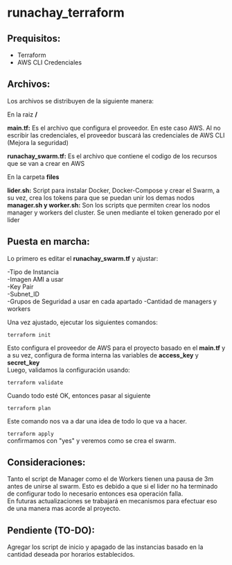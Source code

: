 # runachay_terraform
  
  
## Prequisitos:
* Terraform
* AWS CLI Credenciales

## Archivos:

Los archivos se distribuyen de la siguiente manera:
  
En la raiz **/**
  
**main.tf:** Es el archivo que configura el proveedor. En este caso AWS. Al no escribir las credenciales, el proveedor buscará las credenciales de AWS CLI (Mejora la seguridad)
  
**runachay_swarm.tf:** Es el archivo que contiene el codigo de los recursos que se van a crear en AWS
  
En la carpeta **files**
  
**lider.sh:** Script para instalar Docker, Docker-Compose y crear el Swarm, a su vez, crea los tokens para que se puedan unir los demas nodos
**manager.sh y worker.sh:** Son los scripts que permiten crear los nodos manager y workers del cluster. Se unen mediante el token generado por el lider
  
  
## Puesta en marcha:
  
Lo primero es editar el **runachay_swarm.tf** y ajustar:
  
-Tipo de Instancia  
-Imagen AMI a usar  
-Key Pair  
-Subnet_ID  
-Grupos de Seguridad a usar en cada apartado
-Cantidad de managers y workers  

Una vez ajustado, ejecutar los siguientes comandos:  

`terraform init`  



Esto configura el proveedor de AWS para el proyecto basado en el **main.tf** y a su vez, configura de forma interna las variables de **access_key** y **secret_key**  
Luego, validamos la configuración usando:  

  
`terraform validate`  


Cuando todo esté OK, entonces pasar al siguiente

`terraform plan`  


Este comando nos va a dar una idea de todo lo que va a hacer. 

`terraform apply`  
confirmamos con "yes" y veremos como se crea el swarm.  


## Consideraciones:
Tanto el script de Manager como el de Workers tienen una pausa de 3m antes de unirse al swarm. Esto es debido a que si el lider no ha terminado de configurar todo lo necesario entonces esa operación falla.  
En futuras actualizaciones se trabajará en mecanismos para efectuar eso de una manera mas acorde al proyecto.  

## Pendiente (TO-DO):

Agregar los script de inicio y apagado de las instancias basado en la cantidad deseada por horarios establecidos.
